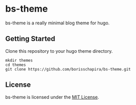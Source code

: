 # bs-theme

bs-theme is a really minimal blog theme for hugo.

## Getting Started

Clone this repository to your hugo theme directory.

```
mkdir themes
cd themes
git clone https://github.com/borisschapira/bs-theme.git
```

## License

bs-theme is licensed under the [MIT License](LICENSE.md).